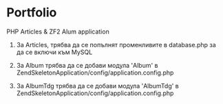 ﻿Portfolio
=========

PHP Articles &amp; ZF2 Alum application 

1. За Articles, трябва да се попълнят променливите в database.php за да се включи към MySQL

2. За Album трябва да се добави модула 'Album' в ZendSkeletonApplication/config/application.config.php

3. За AlbumTdg трябва да се добави модула 'AlbumTdg' в ZendSkeletonApplication/config/application.config.php
